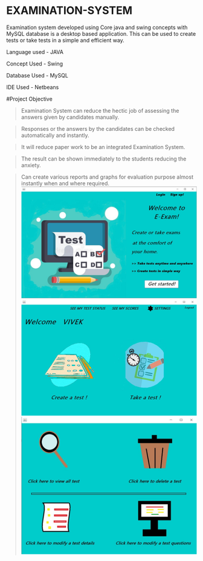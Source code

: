 # EXAMINATION-SYSTEM
Examination system developed using Core java and swing concepts with MySQL database is a desktop based application. This can be used to create tests or take tests in a simple and efficient way.

Language used - JAVA

Concept Used - Swing

Database Used - MySQL

IDE Used - Netbeans

#Project Objective

>Examination System can reduce the hectic job of assessing the answers given by candidates manually.

>Responses or the answers by the candidates can be checked automatically and instantly.

>It will reduce paper work to be an integrated Examination System.

>The result can be shown immediately to the students reducing the anxiety.

>Can create various reports and graphs for evaluation purpose almost instantly when and where required.
![](Capture1.JPG)
![](Capture2.JPG)
![](Capture3.JPG)
